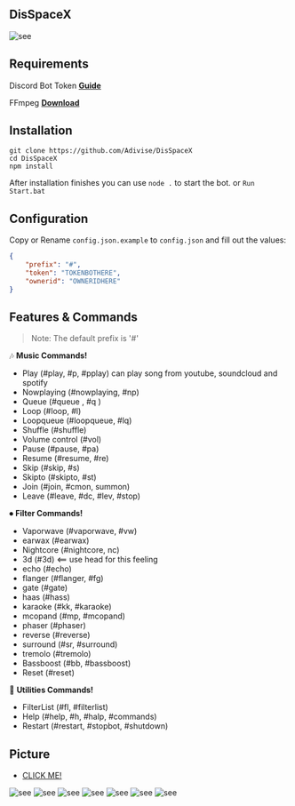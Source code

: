 ## DisSpaceX

![see](https://i.imgur.com/SmAftNm.jpg)

## Requirements

Discord Bot Token **[Guide](https://discordjs.guide/preparations/setting-up-a-bot-application.html#creating-your-bot)**

FFmpeg **[Download](https://github.com/BtbN/FFmpeg-Builds)**

## Installation

```
git clone https://github.com/Adivise/DisSpaceX
cd DisSpaceX
npm install
```
After installation finishes you can use `node .` to start the bot. or `Run Start.bat`

## Configuration

Copy or Rename `config.json.example` to `config.json` and fill out the values:

```json
{
	"prefix": "#",
	"token": "TOKENBOTHERE",
	"ownerid": "OWNERIDHERE"
}
```

## Features & Commands

> Note: The default prefix is '#'

🎶 **Music Commands!** 
- Play (#play, #p, #pplay) can play song from youtube, soundcloud and spotify
- Nowplaying (#nowplaying, #np)
- Queue (#queue <page>, #q <page>)
- Loop (#loop, #l)
- Loopqueue (#loopqueue, #lq)
- Shuffle (#shuffle)
- Volume control (#vol)
- Pause (#pause, #pa)
- Resume (#resume, #re)
- Skip (#skip, #s)
- Skipto (#skipto, #st)
- Join (#join, #cmon, summon)
- Leave (#leave, #dc, #lev, #stop)

⏺ **Filter Commands!**
- Vaporwave (#vaporwave, #vw)
- earwax (#earwax)
- Nightcore (#nightcore, nc)
- 3d (#3d) <== use head for this feeling
- echo (#echo)
- flanger (#flanger, #fg)
- gate (#gate)
- haas (#hass)
- karaoke (#kk, #karaoke)
- mcopand (#mp, #mcopand)
- phaser (#phaser)
- reverse (#reverse)
- surround (#sr, #surround)
- tremolo (#tremolo)
- Bassboost (#bb, #bassboost)
- Reset (#reset)

📑 **Utilities Commands!**
- FilterList (#fl, #filterlist)
- Help (#help, #h, #halp, #commands)
- Restart (#restart, #stopbot, #shutdown)

## Picture

- [CLICK ME!](https://imgur.com/a/zvP3NIi)

![see](https://i.imgur.com/03KM8sq.png)
![see](https://i.imgur.com/lr4whgX.png)
![see](https://i.imgur.com/Uv1JX4f.png)
![see](https://i.imgur.com/CqKhn2a.png)
![see](https://i.imgur.com/sbkZXnb.png)
![see](https://i.imgur.com/4GGIXyZ.png)
![see](https://i.imgur.com/poraMNP.png)
